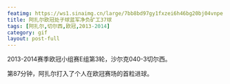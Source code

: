```yaml
---
featimg: https://ws1.sinaimg.cn/large/7bb8bd97gy1fxzei6h46bg20bj04vnpe.gif
title: 阿扎尔欧冠处子球蓝军净负矿工37球
tags: [阿扎尔,切尔西,欧冠,2013-2014]
category: gif
layout: post-full
---
```


2013-2014赛季欧冠小组赛E组第3轮，沙尔克040-3切尔西。

第87分钟，阿扎尔打入了个人在欧冠赛场的首粒进球。